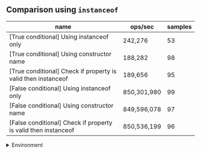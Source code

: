 ## Comparison using `instanceof`

|name|ops/sec|samples|
|-|-|-|
|[True conditional] Using instanceof only|242,276|53|
|[True conditional] Using constructor name|188,282|98|
|[True conditional] Check if property is valid then instanceof |189,656|95|
|[False conditional] Using instanceof only|850,301,980|99|
|[False conditional] Using constructor name|849,596,078|97|
|[False conditional] Check if property is valid then instanceof |850,536,199|96|


<details>
<summary>Environment</summary>

* __Machine:__ linux x64 | 4 vCPUs | 7.6GB Mem
* __Run:__ Tue Nov 07 2023 18:35:22 GMT+0000 (Coordinated Universal Time)
</details>

<!--
{"environment":{"platform":"linux","arch":"x64","cpus":4,"totalMemory":7.6085662841796875},"benchmarks":[{"name":"[True conditional] Using instanceof only","opsSec":242275.95134254024,"samples":3},{"name":"[True conditional] Using constructor name","opsSec":188281.58653305165,"samples":3},{"name":"[True conditional] Check if property is valid then instanceof ","opsSec":189656.43845615492,"samples":3},{"name":"[False conditional] Using instanceof only","opsSec":850301980.2601866,"samples":9},{"name":"[False conditional] Using constructor name","opsSec":849596077.686597,"samples":6},{"name":"[False conditional] Check if property is valid then instanceof ","opsSec":850536199.2631985,"samples":6}]}-->

